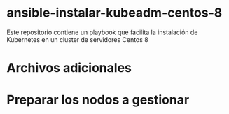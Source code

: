 # ansible-instalar-kubeadm-centos-8
Este repositorio contiene un playbook que facilita la instalación de Kubernetes en un cluster de servidores Centos 8

# Archivos adicionales

# Preparar los nodos a gestionar
